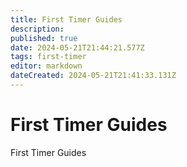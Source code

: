 ```yaml
---
title: First Timer Guides
description: 
published: true
date: 2024-05-21T21:44:21.577Z
tags: first-timer
editor: markdown
dateCreated: 2024-05-21T21:41:33.131Z
---
```


# First Timer Guides
First Timer Guides